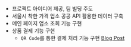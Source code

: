 - 프로젝트 아이디어 제공, 팀 빌딩 주도
- 서울시 착한 가격 업소 공공 API 활용한 데이터 구축
- 메인 페이지 업소 조회 기능 구현
- 상품 결제 기능 구현 
  - `QR Code`를 통한 결제 처리 기능 구현 [Blog Post](https://nebulaisme.tistory.com/140)